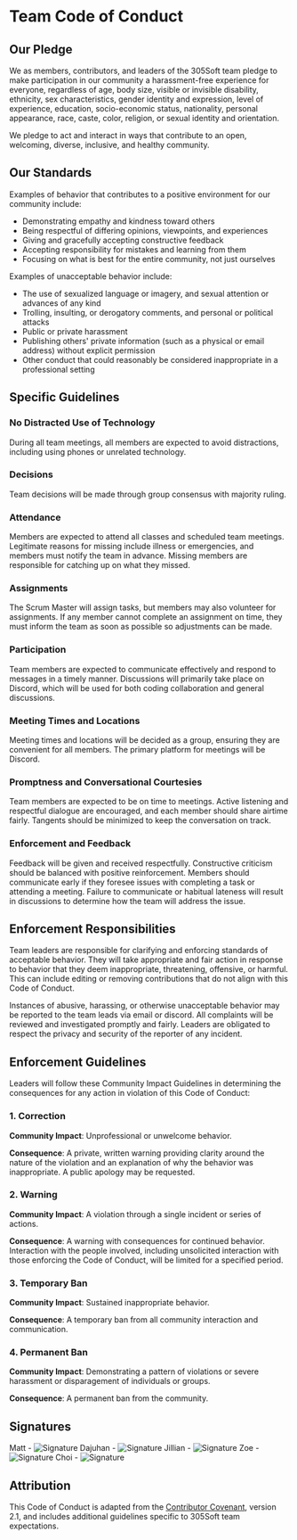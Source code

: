 # Team Code of Conduct

## Our Pledge

We as members, contributors, and leaders of the 305Soft team pledge to make participation in our community a harassment-free experience for everyone, regardless of age, body size, visible or invisible disability, ethnicity, sex characteristics, gender identity and expression, level of experience, education, socio-economic status, nationality, personal appearance, race, caste, color, religion, or sexual identity and orientation.

We pledge to act and interact in ways that contribute to an open, welcoming, diverse, inclusive, and healthy community.

## Our Standards

Examples of behavior that contributes to a positive environment for our community include:

- Demonstrating empathy and kindness toward others
- Being respectful of differing opinions, viewpoints, and experiences
- Giving and gracefully accepting constructive feedback
- Accepting responsibility for mistakes and learning from them
- Focusing on what is best for the entire community, not just ourselves

Examples of unacceptable behavior include:

- The use of sexualized language or imagery, and sexual attention or advances of any kind
- Trolling, insulting, or derogatory comments, and personal or political attacks
- Public or private harassment
- Publishing others' private information (such as a physical or email address) without explicit permission
- Other conduct that could reasonably be considered inappropriate in a professional setting

## Specific Guidelines

### No Distracted Use of Technology

During all team meetings, all members are expected to avoid distractions, including using phones or unrelated technology.

### Decisions

Team decisions will be made through group consensus with majority ruling.

### Attendance

Members are expected to attend all classes and scheduled team meetings. Legitimate reasons for missing include illness or emergencies, and members must notify the team in advance. Missing members are responsible for catching up on what they missed.

### Assignments

The Scrum Master will assign tasks, but members may also volunteer for assignments. If any member cannot complete an assignment on time, they must inform the team as soon as possible so adjustments can be made.

### Participation

Team members are expected to communicate effectively and respond to messages in a timely manner. Discussions will primarily take place on Discord, which will be used for both coding collaboration and general discussions.

### Meeting Times and Locations

Meeting times and locations will be decided as a group, ensuring they are convenient for all members. The primary platform for meetings will be Discord.

### Promptness and Conversational Courtesies

Team members are expected to be on time to meetings. Active listening and respectful dialogue are encouraged, and each member should share airtime fairly. Tangents should be minimized to keep the conversation on track.

### Enforcement and Feedback

Feedback will be given and received respectfully. Constructive criticism should be balanced with positive reinforcement. Members should communicate early if they foresee issues with completing a task or attending a meeting. Failure to communicate or habitual lateness will result in discussions to determine how the team will address the issue.

## Enforcement Responsibilities

Team leaders are responsible for clarifying and enforcing standards of acceptable behavior. They will take appropriate and fair action in response to behavior that they deem inappropriate, threatening, offensive, or harmful. This can include editing or removing contributions that do not align with this Code of Conduct.

Instances of abusive, harassing, or otherwise unacceptable behavior may be reported to the team leads via email or discord. All complaints will be reviewed and investigated promptly and fairly. Leaders are obligated to respect the privacy and security of the reporter of any incident.

## Enforcement Guidelines

Leaders will follow these Community Impact Guidelines in determining the consequences for any action in violation of this Code of Conduct:

### 1. Correction

**Community Impact**: Unprofessional or unwelcome behavior.

**Consequence**: A private, written warning providing clarity around the nature of the violation and an explanation of why the behavior was inappropriate. A public apology may be requested.

### 2. Warning

**Community Impact**: A violation through a single incident or series of actions.

**Consequence**: A warning with consequences for continued behavior. Interaction with the people involved, including unsolicited interaction with those enforcing the Code of Conduct, will be limited for a specified period.

### 3. Temporary Ban

**Community Impact**: Sustained inappropriate behavior.

**Consequence**: A temporary ban from all community interaction and communication.

### 4. Permanent Ban

**Community Impact**: Demonstrating a pattern of violations or severe harassment or disparagement of individuals or groups.

**Consequence**: A permanent ban from the community.

## Signatures

Matt - ![Signature](src/IMG_7317.JPG)
Dajuhan - ![Signature](src/IMG_7319.JPG)
Jillian - ![Signature](src/IMG_7320.JPG)
Zoe - ![Signature](src/signature-Zoe-Chesnais.JPG)
Choi - ![Signature](src/IMG_7318.JPG)

## Attribution

This Code of Conduct is adapted from the [Contributor Covenant](https://www.contributor-covenant.org), version 2.1, and includes additional guidelines specific to 305Soft team expectations.

